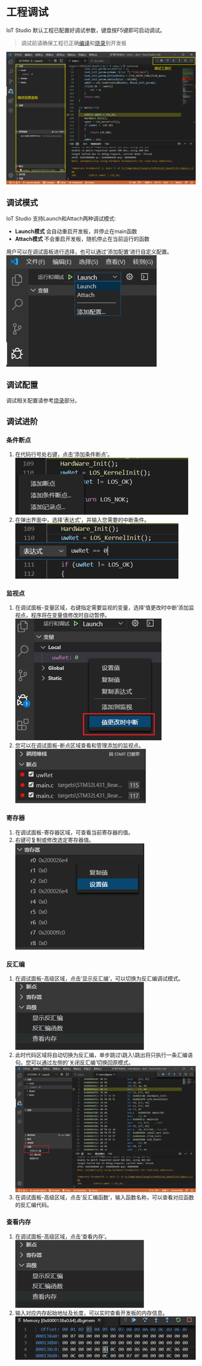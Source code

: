 
# 工程调试
IoT Studio 默认工程已配置好调试参数，键盘按F5键即可启动调试。
> 调试前请确保工程已正确[编译](project.md#编译)和[烧录](project.md#烧录)到开发板

![](./images/debug.png)

## 调试模式
IoT Studio 支持Launch和Attach两种调试模式:
* **Launch模式** 会自动重启开发板，并停止在main函数
* **Attach模式** 不会重启开发板，随机停止在当前运行的函数

用户可以在调试面板进行选择，也可以通过‘添加配置’进行自定义配置。  
   ![](./images/launch.png)

## 调试配置
调试相关配置请参考[烧录](./project.md#烧录)部分。

## 调试进阶
### 条件断点
1. 在代码行号处右键，点击‘添加条件断点’。
   ![](./images/break_condition1.png)
2. 在弹出界面中，选择‘表达式’，并输入您需要的中断条件。
   ![](./images/break_condition2.png)

### 监视点
1. 在调试面板-变量区域，右键指定需要监视的变量，选择‘值更改时中断’添加监视点，程序将在变量值修改时自动暂停。  
   ![](./images/watchpoint.png)
2. 您可以在调试面板-断点区域查看和管理添加的监视点。
   ![](./images/watchpoint2.png)

### 寄存器
1. 在调试面板-寄存器区域，可查看当前寄存器的值。
2. 右键可复制或修改选定寄存器值。  
   ![](./images/registers.png)

### 反汇编
1. 在调试面板-高级区域，点击‘显示反汇编’，可以切换为反汇编调试模式。  
   ![](./images/disassembly.png)
2. 此时代码区域将自动切换为反汇编，单步跳过\跳入\跳出将只执行一条汇编语句。您可以通过左侧的‘关闭反汇编’切换回原模式。  
   ![](./images/disassembly2.png)
3. 在调试面板-高级区域，点击‘反汇编函数’，输入函数名称，可以查看对应函数的反汇编代码。  

### 查看内存
1. 在调试面板-高级区域，点击‘查看内存’。  
   ![](./images/disassembly.png)
2. 输入对应内存起始地址及长度，可以实时查看开发板的内存信息。
   ![](./images/memory.png)